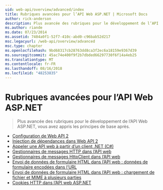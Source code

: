 ```yaml
---
uid: web-api/overview/advanced/index
title: Rubriques avancées pour l’API Web ASP.NET | Microsoft Docs
author: rick-anderson
description: Plus avancée des rubriques pour le développement de l’API Web ASP.NET, vous avez appris les principes de base après.
ms.author: riande
ms.date: 07/23/2014
ms.assetid: 7404a0f1-52f7-410c-abd0-c96bab52d217
msc.legacyurl: /web-api/overview/advanced
msc.type: chapter
ms.openlocfilehash: 9bd68317cb28763dd8ca3f2ec6a18159e9367d39
ms.sourcegitcommit: 45ac74e400f9f2b7dbded66297730f6f14a4eb25
ms.translationtype: MT
ms.contentlocale: fr-FR
ms.lasthandoff: 08/16/2018
ms.locfileid: "48253835"
---
```

<a name="advanced-topics-for-aspnet-web-api"></a>Rubriques avancées pour l’API Web ASP.NET
====================
> Plus avancée des rubriques pour le développement de l’API Web ASP.NET, vous avez appris les principes de base après.


- [Configuration de Web API 2](configuring-aspnet-web-api.md)
- [Injection de dépendances dans Web API 2](dependency-injection.md)
- [Appeler une API web à partir d’un client .NET (C#)](calling-a-web-api-from-a-net-client.md)
- [Gestionnaires de messages HTTP dans l’API web](http-message-handlers.md)
- [Gestionnaires de messages HttpClient dans l’API web](httpclient-message-handlers.md)
- [Envoi de données de formulaire HTML dans l’API web : données de formulaire encodées dans l’URL](sending-html-form-data-part-1.md)
- [Envoi de données de formulaire HTML dans l’API web : chargement de fichier et MIME à plusieurs parties](sending-html-form-data-part-2.md)
- [Cookies HTTP dans l’API web ASP.NET](http-cookies.md)
